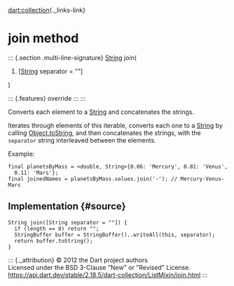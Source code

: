 [dart:collection](../../dart-collection/dart-collection-library){._links-link}

join method
===========

::: {.section .multi-line-signature}
[String](../../dart-core/string-class) join(

1.  \[[String](../../dart-core/string-class) separator = \"\"\]

)

::: {.features}
override
:::
:::

Converts each element to a [String](../../dart-core/string-class) and
concatenates the strings.

Iterates through elements of this iterable, converts each one to a
[String](../../dart-core/string-class) by calling
[Object.toString](../../dart-core/object/tostring), and then
concatenates the strings, with the `separator` string interleaved
between the elements.

Example:

``` {.language-dart data-language="dart"}
final planetsByMass = <double, String>{0.06: 'Mercury', 0.81: 'Venus',
  0.11: 'Mars'};
final joinedNames = planetsByMass.values.join('-'); // Mercury-Venus-Mars
```

Implementation {#source}
--------------

``` {.language-dart data-language="dart"}
String join([String separator = ""]) {
  if (length == 0) return "";
  StringBuffer buffer = StringBuffer()..writeAll(this, separator);
  return buffer.toString();
}
```

::: {._attribution}
© 2012 the Dart project authors\
Licensed under the BSD 3-Clause \"New\" or \"Revised\" License.\
<https://api.dart.dev/stable/2.18.5/dart-collection/ListMixin/join.html>
:::
